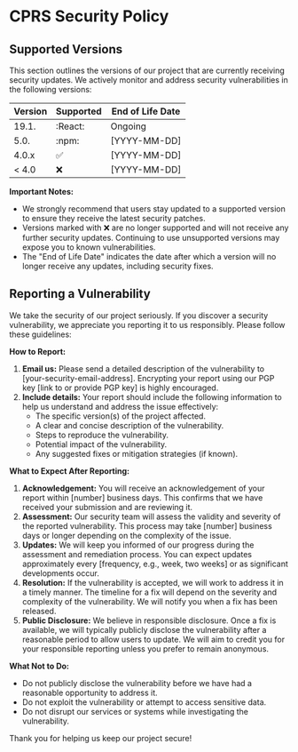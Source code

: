 # CPRS Security Policy

## Supported Versions

This section outlines the versions of our project that are currently receiving security updates. We actively monitor and address security vulnerabilities in the following versions:

| Version | Supported          | End of Life Date |
| ------- | ------------------ | ---------------- |
| 19.1.   | :React:            | Ongoing          |
| 5.0.   | :npm:                | [YYYY-MM-DD]     |
| 4.0.x   | :white_check_mark: | [YYYY-MM-DD]     |
| < 4.0   | :x:                | [YYYY-MM-DD]     |

**Important Notes:**

* We strongly recommend that users stay updated to a supported version to ensure they receive the latest security patches.
* Versions marked with :x: are no longer supported and will not receive any further security updates. Continuing to use unsupported versions may expose you to known vulnerabilities.
* The "End of Life Date" indicates the date after which a version will no longer receive any updates, including security fixes.

## Reporting a Vulnerability

We take the security of our project seriously. If you discover a security vulnerability, we appreciate you reporting it to us responsibly. Please follow these guidelines:

**How to Report:**

1.  **Email us:** Please send a detailed description of the vulnerability to [your-security-email-address]. Encrypting your report using our PGP key [link to or provide PGP key] is highly encouraged.
2.  **Include details:** Your report should include the following information to help us understand and address the issue effectively:
    * The specific version(s) of the project affected.
    * A clear and concise description of the vulnerability.
    * Steps to reproduce the vulnerability.
    * Potential impact of the vulnerability.
    * Any suggested fixes or mitigation strategies (if known).

**What to Expect After Reporting:**

1.  **Acknowledgement:** You will receive an acknowledgement of your report within [number] business days. This confirms that we have received your submission and are reviewing it.
2.  **Assessment:** Our security team will assess the validity and severity of the reported vulnerability. This process may take [number] business days or longer depending on the complexity of the issue.
3.  **Updates:** We will keep you informed of our progress during the assessment and remediation process. You can expect updates approximately every [frequency, e.g., week, two weeks] or as significant developments occur.
4.  **Resolution:** If the vulnerability is accepted, we will work to address it in a timely manner. The timeline for a fix will depend on the severity and complexity of the vulnerability. We will notify you when a fix has been released.
5.  **Public Disclosure:** We believe in responsible disclosure. Once a fix is available, we will typically publicly disclose the vulnerability after a reasonable period to allow users to update. We will aim to credit you for your responsible reporting unless you prefer to remain anonymous.

**What Not to Do:**

* Do not publicly disclose the vulnerability before we have had a reasonable opportunity to address it.
* Do not exploit the vulnerability or attempt to access sensitive data.
* Do not disrupt our services or systems while investigating the vulnerability.

Thank you for helping us keep our project secure!
